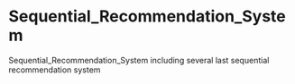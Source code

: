 # Sequential_Recommendation_System
Sequential_Recommendation_System
including several last sequential recommendation system
